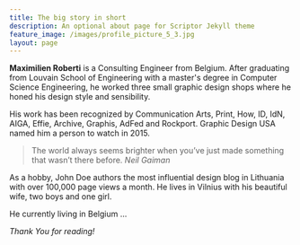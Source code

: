 ```yaml
---
title: The big story in short
description: An optional about page for Scriptor Jekyll theme
feature_image: /images/profile_picture_5_3.jpg
layout: page
---
```

**Maximilien Roberti** is a Consulting Engineer from Belgium. After graduating from Louvain School of Engineering with a master's degree in Computer Science Engineering, he worked  three small graphic design shops where he honed his design style and sensibility.

His work has been recognized by Communication Arts, Print, How, ID, IdN, AIGA, Effie, Archive, Graphis, AdFed and Rockport. Graphic Design USA named him a person to watch in 2015.

> The world always seems brighter when you’ve just made something that wasn’t there before. <cite>Neil Gaiman</cite>

As a hobby, John Doe authors the most influential design blog in Lithuania with over 100,000 page views a month. He lives in Vilnius with his beautiful wife, two boys and one girl.

He currently living in Belgium ...

_Thank You for reading!_
